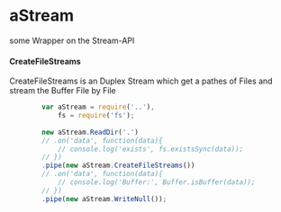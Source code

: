 # aStream
some Wrapper on the Stream-API

#### CreateFileStreams

CreateFileStreams is an Duplex Stream which get a pathes of Files and stream the Buffer File by File

```javascript
		var aStream = require('..'),
			fs = require('fs');
		
		new aStream.ReadDir('.')
		// .on('data', function(data){
			// console.log('exists', fs.existsSync(data));
		// })
		.pipe(new aStream.CreateFileStreams())
		// .on('data', function(data){
			// console.log('Buffer:', Buffer.isBuffer(data));
		// })
		.pipe(new aStream.WriteNull());

```
